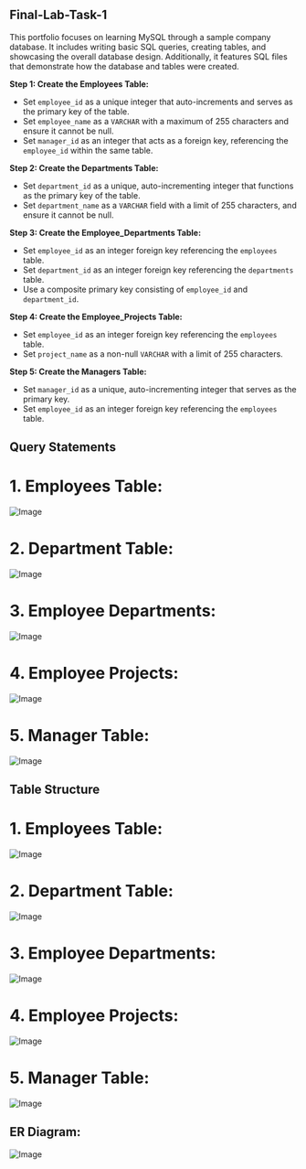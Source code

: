## Final-Lab-Task-1 
This portfolio focuses on learning MySQL through a sample company database. It includes writing basic SQL queries, creating tables, and showcasing the overall database design. Additionally, it features SQL files that demonstrate how the database and tables were created.


**Step 1: Create the Employees Table:**

* Set `employee_id` as a unique integer that auto-increments and serves as the primary key of the table.
* Set `employee_name` as a `VARCHAR` with a maximum of 255 characters and ensure it cannot be null.
* Set `manager_id` as an integer that acts as a foreign key, referencing the `employee_id` within the same table.

**Step 2: Create the Departments Table:**

* Set `department_id` as a unique, auto-incrementing integer that functions as the primary key of the table.
* Set `department_name` as a `VARCHAR` field with a limit of 255 characters, and ensure it cannot be null.

**Step 3: Create the Employee\_Departments Table:**

* Set `employee_id` as an integer foreign key referencing the `employees` table.
* Set `department_id` as an integer foreign key referencing the `departments` table.
* Use a composite primary key consisting of `employee_id` and `department_id`.

**Step 4: Create the Employee\_Projects Table:**

* Set `employee_id` as an integer foreign key referencing the `employees` table.
* Set `project_name` as a non-null `VARCHAR` with a limit of 255 characters.

**Step 5: Create the Managers Table:**

* Set `manager_id` as a unique, auto-incrementing integer that serves as the primary key.
* Set `employee_id` as an integer foreign key referencing the `employees` table.


## Query Statements

# 1. Employees Table:
![Image](https://github.com/user-attachments/assets/f0eb396a-47e3-4628-a980-6eeb9d4e0856)

# 2. Department Table:
![Image](https://github.com/user-attachments/assets/a29336be-7c94-4bf6-83a5-9d7bc50fc353)

# 3. Employee Departments:
![Image](https://github.com/user-attachments/assets/981973d8-d32a-42b5-9e3f-7d7764d1b4be)

# 4. Employee Projects:
![Image](https://github.com/user-attachments/assets/357de5c9-ae74-41b6-8444-bbaface9aebe)

# 5. Manager Table:
![Image](https://github.com/user-attachments/assets/3485ab65-03fe-4365-be1d-bc5e65e54d66)

## Table Structure
# 1. Employees Table:
![Image](https://github.com/user-attachments/assets/cc705a4d-db69-44cd-a7be-a0f4a50ec258)

# 2. Department Table:
![Image](https://github.com/user-attachments/assets/eed4ecdd-ad3f-4d8b-816c-36a80b0cac6f)

# 3. Employee Departments:
![Image](https://github.com/user-attachments/assets/be6a4c89-7447-4bb7-a484-55b611c7ea35)

# 4. Employee Projects:
![Image](https://github.com/user-attachments/assets/a5a5ef85-403f-40c0-8037-fe3f6a38bfd6)

# 5. Manager Table:
![Image](https://github.com/user-attachments/assets/733883a1-da35-4bc2-80fd-d0fdc2be42cd)

## ER Diagram:
![Image](https://github.com/user-attachments/assets/5f2c6cc7-5c93-4015-94fc-3e57c50707de)
